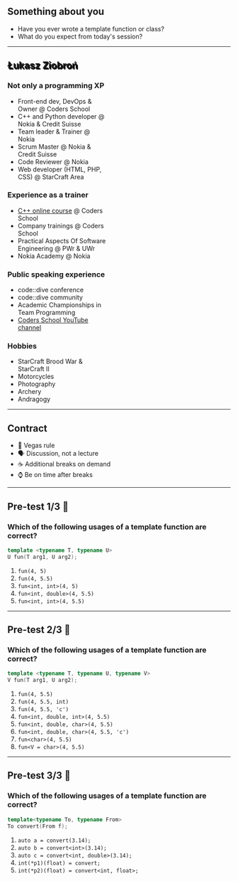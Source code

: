 ## Something about you

* Have you ever wrote a template function or class?
* What do you expect from today's session?

___
<!-- .slide: data-background="../img/lukin.jpg" -->

<h2 style = "text-shadow: 2px 2px black;"> Łukasz Ziobroń </h2>
<div class="box fragment" style="width: 45%; left: 0; top: 100px;">

### Not only a programming XP

* Front-end dev, DevOps & Owner @ Coders School
* C++ and Python developer @ Nokia & Credit Suisse
* Team leader & Trainer @ Nokia
* Scrum Master @ Nokia & Credit Suisse
* Code Reviewer @ Nokia
* Web developer (HTML, PHP, CSS) @ StarCraft Area

</div>

<div class="box fragment" style="width: 45%; right: 0; top: 100px;">

### Experience as a trainer

* <a href="https://coders.school/kurs-online">C++ online course</a> @ Coders School
* Company trainings @ Coders School
* Practical Aspects Of Software Engineering @ PWr & UWr
* Nokia Academy @ Nokia

</div>

<div class="box fragment" style="width: 45%; left: 0; top: 400px;">

### Public speaking experience

* code::dive conference
* code::dive community
* Academic Championships in Team Programming
* <a href="http://youtube.com/c/CodersSchool">Coders School YouTube channel</a>

</div>

<div class="box fragment" style="width: 45%; right: 0; top: 400px;">

### Hobbies

* StarCraft Brood War & StarCraft II
* Motorcycles
* Photography
* Archery
* Andragogy

</div>

___

## Contract

* <!-- .element: class="fragment fade-in" --> 🎰 Vegas rule
* <!-- .element: class="fragment fade-in" --> 🗣 Discussion, not a lecture
* <!-- .element: class="fragment fade-in" --> ☕️ Additional breaks on demand
* <!-- .element: class="fragment fade-in" --> ⌚️ Be on time after breaks

___

## Pre-test 1/3 🤯

### Which of the following usages of a template function are correct?

```cpp
template <typename T, typename U>
U fun(T arg1, U arg2);
```

1. <code>fun(4, 5)</code>
2. <code>fun(4, 5.5)</code>
3. <code>fun&lt;int, int&gt;(4, 5)</code>
4. <code>fun&lt;int, double&gt;(4, 5.5)</code>
5. <code>fun&lt;int, int&gt;(4, 5.5)</code>

___
<!-- .slide: style="font-size: 0.9em" -->

## Pre-test 2/3 🤯

### Which of the following usages of a template function are correct?

```cpp
template <typename T, typename U, typename V>
V fun(T arg1, U arg2);
```

1. <code>fun(4, 5.5)</code>
2. <code>fun(4, 5.5, int)</code>
3. <code>fun(4, 5.5, 'c')</code>
4. <code>fun&lt;int, double, int&gt;(4, 5.5)</code>
5. <code>fun&lt;int, double, char&gt;(4, 5.5)</code>
6. <code>fun&lt;int, double, char&gt;(4, 5.5, 'c')</code>
7. <code>fun&lt;char&gt;(4, 5.5)</code>
8. <code>fun&lt;V = char&gt;(4, 5.5)</code>

___
<!-- .slide: style="font-size: 0.95em" -->

## Pre-test 3/3 🤯

### Which of the following usages of a template function are correct?

```cpp
template<typename To, typename From>
To convert(From f);
```

1. <code>auto a = convert(3.14);</code>
2. <code>auto b = convert&lt;int&gt;(3.14);</code>
3. <code>auto c = convert&lt;int, double&gt;(3.14);</code>
4. <code>int(*p1)(float) = convert;</code>
5. <code>int(*p2)(float) = convert&lt;int, float&gt;;</code>
